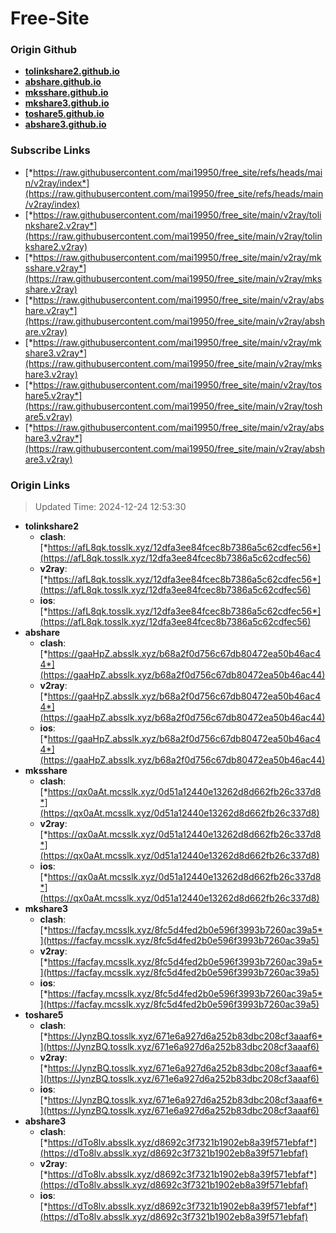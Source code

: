 # Free-Site

### Origin Github

- [**tolinkshare2.github.io**](https://github.com/tolinkshare2/tolinkshare2.github.io)
- [**abshare.github.io**](https://github.com/abshare/abshare.github.io)
- [**mksshare.github.io**](https://github.com/mksshare/mksshare.github.io)
- [**mkshare3.github.io**](https://github.com/mkshare3/mkshare3.github.io)
- [**toshare5.github.io**](https://github.com/toshare5/toshare5.github.io)
- [**abshare3.github.io**](https://github.com/abshare3/abshare3.github.io)

### Subscribe Links

- [*https://raw.githubusercontent.com/mai19950/free_site/refs/heads/main/v2ray/index*](https://raw.githubusercontent.com/mai19950/free_site/refs/heads/main/v2ray/index)
- [*https://raw.githubusercontent.com/mai19950/free_site/main/v2ray/tolinkshare2.v2ray*](https://raw.githubusercontent.com/mai19950/free_site/main/v2ray/tolinkshare2.v2ray)
- [*https://raw.githubusercontent.com/mai19950/free_site/main/v2ray/mksshare.v2ray*](https://raw.githubusercontent.com/mai19950/free_site/main/v2ray/mksshare.v2ray)
- [*https://raw.githubusercontent.com/mai19950/free_site/main/v2ray/abshare.v2ray*](https://raw.githubusercontent.com/mai19950/free_site/main/v2ray/abshare.v2ray)
- [*https://raw.githubusercontent.com/mai19950/free_site/main/v2ray/mkshare3.v2ray*](https://raw.githubusercontent.com/mai19950/free_site/main/v2ray/mkshare3.v2ray)
- [*https://raw.githubusercontent.com/mai19950/free_site/main/v2ray/toshare5.v2ray*](https://raw.githubusercontent.com/mai19950/free_site/main/v2ray/toshare5.v2ray)
- [*https://raw.githubusercontent.com/mai19950/free_site/main/v2ray/abshare3.v2ray*](https://raw.githubusercontent.com/mai19950/free_site/main/v2ray/abshare3.v2ray)

### Origin Links

> Updated Time: 2024-12-24 12:53:30

- **tolinkshare2**
  - **clash**: [*https://afL8qk.tosslk.xyz/12dfa3ee84fcec8b7386a5c62cdfec56*](https://afL8qk.tosslk.xyz/12dfa3ee84fcec8b7386a5c62cdfec56)
  - **v2ray**: [*https://afL8qk.tosslk.xyz/12dfa3ee84fcec8b7386a5c62cdfec56*](https://afL8qk.tosslk.xyz/12dfa3ee84fcec8b7386a5c62cdfec56)
  - **ios**: [*https://afL8qk.tosslk.xyz/12dfa3ee84fcec8b7386a5c62cdfec56*](https://afL8qk.tosslk.xyz/12dfa3ee84fcec8b7386a5c62cdfec56)
- **abshare**
  - **clash**: [*https://gaaHpZ.absslk.xyz/b68a2f0d756c67db80472ea50b46ac44*](https://gaaHpZ.absslk.xyz/b68a2f0d756c67db80472ea50b46ac44)
  - **v2ray**: [*https://gaaHpZ.absslk.xyz/b68a2f0d756c67db80472ea50b46ac44*](https://gaaHpZ.absslk.xyz/b68a2f0d756c67db80472ea50b46ac44)
  - **ios**: [*https://gaaHpZ.absslk.xyz/b68a2f0d756c67db80472ea50b46ac44*](https://gaaHpZ.absslk.xyz/b68a2f0d756c67db80472ea50b46ac44)
- **mksshare**
  - **clash**: [*https://qx0aAt.mcsslk.xyz/0d51a12440e13262d8d662fb26c337d8*](https://qx0aAt.mcsslk.xyz/0d51a12440e13262d8d662fb26c337d8)
  - **v2ray**: [*https://qx0aAt.mcsslk.xyz/0d51a12440e13262d8d662fb26c337d8*](https://qx0aAt.mcsslk.xyz/0d51a12440e13262d8d662fb26c337d8)
  - **ios**: [*https://qx0aAt.mcsslk.xyz/0d51a12440e13262d8d662fb26c337d8*](https://qx0aAt.mcsslk.xyz/0d51a12440e13262d8d662fb26c337d8)
- **mkshare3**
  - **clash**: [*https://facfay.mcsslk.xyz/8fc5d4fed2b0e596f3993b7260ac39a5*](https://facfay.mcsslk.xyz/8fc5d4fed2b0e596f3993b7260ac39a5)
  - **v2ray**: [*https://facfay.mcsslk.xyz/8fc5d4fed2b0e596f3993b7260ac39a5*](https://facfay.mcsslk.xyz/8fc5d4fed2b0e596f3993b7260ac39a5)
  - **ios**: [*https://facfay.mcsslk.xyz/8fc5d4fed2b0e596f3993b7260ac39a5*](https://facfay.mcsslk.xyz/8fc5d4fed2b0e596f3993b7260ac39a5)
- **toshare5**
  - **clash**: [*https://JynzBQ.tosslk.xyz/671e6a927d6a252b83dbc208cf3aaaf6*](https://JynzBQ.tosslk.xyz/671e6a927d6a252b83dbc208cf3aaaf6)
  - **v2ray**: [*https://JynzBQ.tosslk.xyz/671e6a927d6a252b83dbc208cf3aaaf6*](https://JynzBQ.tosslk.xyz/671e6a927d6a252b83dbc208cf3aaaf6)
  - **ios**: [*https://JynzBQ.tosslk.xyz/671e6a927d6a252b83dbc208cf3aaaf6*](https://JynzBQ.tosslk.xyz/671e6a927d6a252b83dbc208cf3aaaf6)
- **abshare3**
  - **clash**: [*https://dTo8lv.absslk.xyz/d8692c3f7321b1902eb8a39f571ebfaf*](https://dTo8lv.absslk.xyz/d8692c3f7321b1902eb8a39f571ebfaf)
  - **v2ray**: [*https://dTo8lv.absslk.xyz/d8692c3f7321b1902eb8a39f571ebfaf*](https://dTo8lv.absslk.xyz/d8692c3f7321b1902eb8a39f571ebfaf)
  - **ios**: [*https://dTo8lv.absslk.xyz/d8692c3f7321b1902eb8a39f571ebfaf*](https://dTo8lv.absslk.xyz/d8692c3f7321b1902eb8a39f571ebfaf)
